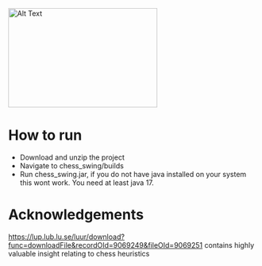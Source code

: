 <img src="[image-url](https://github.com/user-attachments/assets/fdff5846-3349-492d-9a04-641ec5b9a06b)" alt="Alt Text" width="300" height="200">

# How to run
- Download and unzip the project
- Navigate to chess_swing/builds
- Run chess_swing.jar, if you do not have java installed on your system this wont work. You need at least java 17.

# Acknowledgements
https://lup.lub.lu.se/luur/download?func=downloadFile&recordOId=9069249&fileOId=9069251 
contains highly valuable insight relating to chess heuristics
